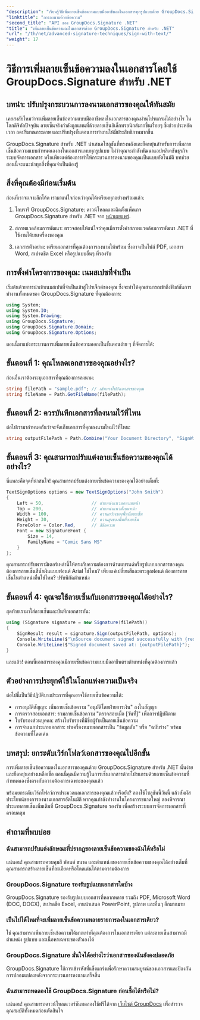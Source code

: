 ```yaml
---
"description": "เรียนรู้วิธีเพิ่มลายเซ็นข้อความแบบมืออาชีพลงในเอกสารทุกรูปแบบด้วย GroupDocs.Signature สำหรับ .NET ใช้งานง่าย พร้อมตัวอย่างโค้ดที่ครบถ้วน"
"linktitle": "การลงนามด้วยข้อความ"
"second_title": "API ของ GroupDocs.Signature .NET"
"title": "เพิ่มลายเซ็นข้อความลงในเอกสารด้วย GroupDocs.Signature สำหรับ .NET"
"url": "/th/net/advanced-signature-techniques/sign-with-text/"
"weight": 17
---
```


# วิธีการเพิ่มลายเซ็นข้อความลงในเอกสารโดยใช้ GroupDocs.Signature สำหรับ .NET

## บทนำ: ปรับปรุงกระบวนการลงนามเอกสารของคุณให้ทันสมัย

เคยสงสัยไหมว่าจะเพิ่มลายเซ็นข้อความแบบมืออาชีพลงในเอกสารของคุณผ่านโปรแกรมได้อย่างไร ในโลกดิจิทัลปัจจุบัน ลายเซ็นจริงกำลังถูกแทนที่ด้วยลายเซ็นอิเล็กทรอนิกส์มากขึ้นเรื่อยๆ ซึ่งช่วยประหยัดเวลา ลดปริมาณกระดาษ และปรับปรุงขั้นตอนการทำงานให้มีประสิทธิภาพมากขึ้น

GroupDocs.Signature สำหรับ .NET นำเสนอโซลูชันที่ทรงพลังและยืดหยุ่นสำหรับการเพิ่มลายเซ็นข้อความแบบกำหนดเองลงในเอกสารแทบทุกรูปแบบ ไม่ว่าคุณจะกำลังพัฒนาแอปพลิเคชันธุรกิจ ระบบจัดการเอกสาร หรือเพียงแค่ต้องการทำให้กระบวนการลงนามของคุณเป็นแบบอัตโนมัติ บทช่วยสอนนี้จะแนะนำทุกสิ่งที่คุณจำเป็นต้องรู้

## สิ่งที่คุณต้องมีก่อนเริ่มต้น

ก่อนที่เราจะเจาะลึกโค้ด เรามาแน่ใจก่อนว่าคุณได้เตรียมทุกอย่างพร้อมแล้ว:

1. ไลบรารี GroupDocs.Signature: ดาวน์โหลดและติดตั้งแพ็คเกจ GroupDocs.Signature สำหรับ .NET จาก [หน้าเผยแพร่](https://releases-groupdocs.com/signature/net/).

2. สภาพแวดล้อมการพัฒนา: ตรวจสอบให้แน่ใจว่าคุณมีการตั้งค่าสภาพแวดล้อมการพัฒนา .NET ที่ใช้งานได้บนเครื่องของคุณ

3. เอกสารตัวอย่าง: เตรียมเอกสารที่คุณต้องการลงนามให้พร้อม ซึ่งอาจเป็นไฟล์ PDF, เอกสาร Word, สเปรดชีต Excel หรือรูปแบบอื่นๆ ที่รองรับ

## การตั้งค่าโครงการของคุณ: เนมสเปซที่จำเป็น

เริ่มต้นด้วยการนำเข้าเนมสเปซที่จำเป็นเข้าสู่โปรเจ็กต์ของคุณ ซึ่งจะทำให้คุณสามารถเข้าถึงฟังก์ชันการทำงานทั้งหมดของ GroupDocs.Signature ที่คุณต้องการ:

```csharp
using System;
using System.IO;
using System.Drawing;
using GroupDocs.Signature;
using GroupDocs.Signature.Domain;
using GroupDocs.Signature.Options;
```

ตอนนี้มาแบ่งกระบวนการเพิ่มลายเซ็นข้อความออกเป็นขั้นตอนง่าย ๆ ที่จัดการได้:

## ขั้นตอนที่ 1: คุณโหลดเอกสารของคุณอย่างไร?

ก่อนอื่นเราต้องระบุเอกสารที่คุณต้องการลงนาม:

```csharp
string filePath = "sample.pdf"; // เส้นทางไปยังเอกสารของคุณ
string fileName = Path.GetFileName(filePath);
```

## ขั้นตอนที่ 2: ควรบันทึกเอกสารที่ลงนามไว้ที่ไหน

ต่อไปเรามากำหนดกันว่าจะจัดเก็บเอกสารที่คุณลงนามใหม่ไว้ที่ไหน:

```csharp
string outputFilePath = Path.Combine("Your Document Directory", "SignWithText", fileName);
```

## ขั้นตอนที่ 3: คุณสามารถปรับแต่งลายเซ็นข้อความของคุณได้อย่างไร?

นี่แหละคือจุดที่น่าสนใจ! คุณสามารถปรับแต่งลายเซ็นข้อความของคุณได้อย่างเต็มที่:

```csharp
TextSignOptions options = new TextSignOptions("John Smith")
{
    Left = 50,                  // ตำแหน่งแนวนอนบนหน้า
    Top = 200,                  // ตำแหน่งแนวตั้งบนหน้า
    Width = 100,                // ความกว้างของพื้นที่ลายเซ็น
    Height = 30,                // ความสูงของพื้นที่ลายเซ็น
    ForeColor = Color.Red,      // สีข้อความ
    Font = new SignatureFont { 
        Size = 14, 
        FamilyName = "Comic Sans MS" 
    }
};
```

คุณสามารถปรับพารามิเตอร์เหล่านี้ให้ตรงกับความต้องการด้านแบรนด์หรือรูปแบบเอกสารของคุณ ต้องการลายเซ็นสีน้ำเงินแบบฟอนต์ Arial ใช่ไหม? เพียงแค่เปลี่ยนสีและตระกูลฟอนต์ ต้องการลายเซ็นในตำแหน่งอื่นใช่ไหม? ปรับพิกัดตำแหน่ง

## ขั้นตอนที่ 4: คุณจะใช้ลายเซ็นกับเอกสารของคุณได้อย่างไร?

สุดท้ายเรามาใส่ลายเซ็นและบันทึกเอกสารกัน:

```csharp
using (Signature signature = new Signature(filePath))
{
    SignResult result = signature.Sign(outputFilePath, options);
    Console.WriteLine($"\nSource document signed successfully with {result.Succeeded.Count} signature(s).");
    Console.WriteLine($"Signed document saved at: {outputFilePath}");
}
```

และแล้ว! ตอนนี้เอกสารของคุณมีลายเซ็นข้อความแบบมืออาชีพตรงตำแหน่งที่คุณต้องการแล้ว

## ตัวอย่างการประยุกต์ใช้ในโลกแห่งความเป็นจริง

ต่อไปนี้เป็นวิธีปฏิบัติบางประการที่คุณอาจใช้ลายเซ็นข้อความได้:

- การอนุมัติสัญญา: เพิ่มลายเซ็นข้อความ "อนุมัติโดยฝ่ายการเงิน" ลงในสัญญา
- การตรวจสอบเอกสาร: รวมลายเซ็นข้อความ "ตรวจสอบเมื่อ [วันที่]" เพื่อการปฏิบัติตาม
- ใบรับรองส่วนบุคคล: สร้างใบรับรองที่มีชื่อผู้รับเป็นลายเซ็นข้อความ
- การจำแนกประเภทเอกสาร: ทำเครื่องหมายเอกสารเป็น "ข้อมูลลับ" หรือ "ฉบับร่าง" พร้อมข้อความที่โดดเด่น

## บทสรุป: ยกระดับเวิร์กโฟลว์เอกสารของคุณไปอีกขั้น

การเพิ่มลายเซ็นข้อความลงในเอกสารของคุณด้วย GroupDocs.Signature สำหรับ .NET นั้นง่ายและยืดหยุ่นอย่างเหลือเชื่อ ตอนนี้คุณมีความรู้ในการเซ็นเอกสารด้วยโปรแกรมด้วยลายเซ็นข้อความที่กำหนดเองซึ่งตรงกับความต้องการเฉพาะของคุณแล้ว

พร้อมยกระดับเวิร์กโฟลว์การประมวลผลเอกสารของคุณแล้วหรือยัง? ลองใช้โซลูชันนี้วันนี้ แล้วสัมผัสประโยชน์ของการลงนามเอกสารอัตโนมัติ หากคุณกำลังทำงานในโครงการขนาดใหญ่ ลองพิจารณาประเภทลายเซ็นเพิ่มเติมที่ GroupDocs.Signature รองรับ เพื่อสร้างระบบการจัดการเอกสารที่ครอบคลุม

## คำถามที่พบบ่อย

### ฉันสามารถปรับแต่งลักษณะที่ปรากฏของลายเซ็นข้อความของฉันได้หรือไม่

แน่นอน! คุณสามารถควบคุมสี ฟอนต์ ขนาด และตำแหน่งของลายเซ็นข้อความของคุณได้อย่างเต็มที่ คุณสามารถสร้างลายเซ็นที่ละเอียดหรือโดดเด่นได้ตามความต้องการ

### GroupDocs.Signature รองรับรูปแบบเอกสารใดบ้าง

GroupDocs.Signature รองรับรูปแบบเอกสารที่หลากหลาย รวมถึง PDF, Microsoft Word (DOC, DOCX), สเปรดชีต Excel, งานนำเสนอ PowerPoint, รูปภาพ และอื่นๆ อีกมากมาย

### เป็นไปได้ไหมที่จะเพิ่มลายเซ็นข้อความหลายรายการลงในเอกสารเดียว?

ใช่ คุณสามารถเพิ่มลายเซ็นข้อความได้มากเท่าที่คุณต้องการในเอกสารเดียว แต่ละลายเซ็นสามารถมีตำแหน่ง รูปแบบ และเนื้อหาเฉพาะของตัวเองได้

### GroupDocs.Signature มั่นใจได้อย่างไรว่าเอกสารของฉันยังคงปลอดภัย

GroupDocs.Signature ใช้การเข้ารหัสที่แข็งแกร่งเพื่อรักษาความสมบูรณ์ของเอกสารและป้องกันการปลอมแปลงหลังจากกระบวนการลงนามเสร็จสิ้น

### ฉันสามารถทดลองใช้ GroupDocs.Signature ก่อนซื้อได้หรือไม่?

แน่นอน! คุณสามารถดาวน์โหลดเวอร์ชันทดลองใช้ฟรีได้จาก [เว็บไซต์ GroupDocs](https://releases.groupdocs.com/) เพื่อสำรวจคุณสมบัติทั้งหมดก่อนตัดสินใจ